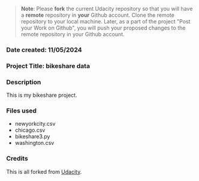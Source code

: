 >**Note**: Please **fork** the current Udacity repository so that you will have a **remote** repository in **your** Github account. Clone the remote repository to your local machine. Later, as a part of the project "Post your Work on Github", you will push your proposed changes to the remote repository in your Github account.

### Date created: 11/05/2024


### Project Title: bikeshare data


### Description
This is my bikeshare project.

### Files used
- newyorkcity.csv
- chicago.csv
- bikeshare3.py
- washington.csv

### Credits
This is all forked from [Udacity](https://github.com/udacity/pdsnd_github).
